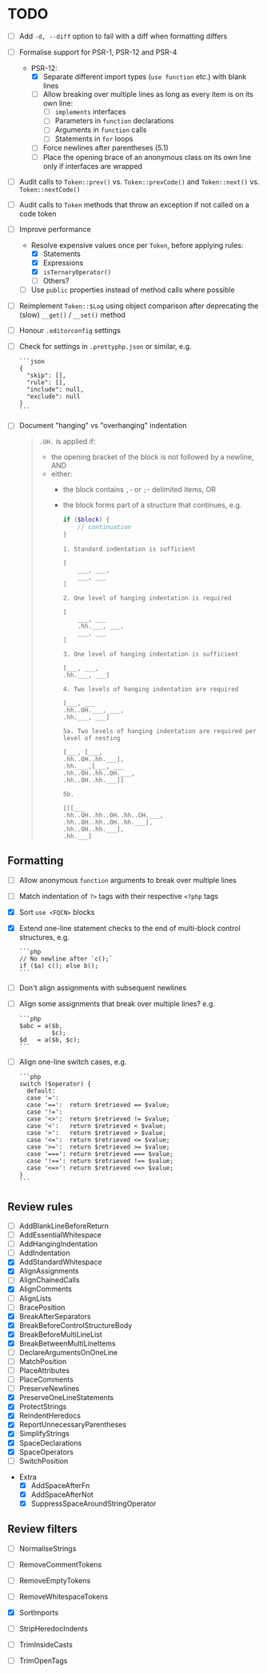 # TODO

- [ ] Add `-d, --diff` option to fail with a diff when formatting differs
- [ ] Formalise support for PSR-1, PSR-12 and PSR-4
  - PSR-12:
    - [x] Separate different import types (`use function` etc.) with blank lines
    - [ ] Allow breaking over multiple lines as long as every item is on its own line:
      - [ ] `implements` interfaces
      - [ ] Parameters in `function` declarations
      - [ ] Arguments in `function` calls
      - [ ] Statements in `for` loops
    - [ ] Force newlines after parentheses (5.1)
    - [ ] Place the opening brace of an anonymous class on its own line only if interfaces are wrapped
- [ ] Audit calls to `Token::prev()` vs. `Token::prevCode()` and `Token::next()` vs. `Token::nextCode()`
- [ ] Audit calls to `Token` methods that throw an exception if not called on a code token
- [ ] Improve performance
  - Resolve expensive values once per `Token`, before applying rules:
    - [x] Statements
    - [x] Expressions
    - [x] `isTernaryOperator()`
    - [ ] Others?
  - [ ] Use `public` properties instead of method calls where possible
- [ ] Reimplement `Token::$Log` using object comparison after deprecating the (slow) `__get()` / `__set()` method
- [ ] Honour `.editorconfig` settings
- [ ] Check for settings in `.prettyphp.json` or similar, e.g.

      ```json
      {
        "skip": [],
        "rule": [],
        "include": null,
        "exclude": null
      }
      ```

- [ ] Document "hanging" vs "overhanging" indentation

  > `.OH.` is applied if:
  >
  > - the opening bracket of the block is not followed by a newline, AND
  > - either:
  >   - the block contains `,`- or `;`- delimited items, OR
  >   - the block forms part of a structure that continues, e.g.
  >
  >     ```php
  >     if ($block) {
  >         // continuation
  >     }
  >     ```
  >
  >     ```
  >     1. Standard indentation is sufficient
  >
  >     [
  >         ___, ___,
  >         ___, ___
  >     ]
  >
  >     2. One level of hanging indentation is required
  >
  >     [
  >         ___, ___
  >         .hh.___, ___,
  >         ___, ___
  >     ]
  >
  >     3. One level of hanging indentation is sufficient
  >
  >     [___, ___,
  >     .hh.___, ___]
  >
  >     4. Two levels of hanging indentation are required
  >
  >     [___, ___
  >     .hh..OH.___, ___,
  >     .hh.___, ___]
  >
  >     5a. Two levels of hanging indentation are required per level of nesting
  >
  >     [___, [___,
  >     .hh..OH..hh.___],
  >     .hh.___,[___, ___
  >     .hh..OH..hh..OH.___,
  >     .hh..OH..hh.___]]
  >
  >     5b.
  >
  >     [[[___
  >     .hh..OH..hh..OH..hh..OH.___,
  >     .hh..OH..hh..OH..hh.___],
  >     .hh..OH..hh.___],
  >     .hh.___]
  >     ```

## Formatting

- [ ] Allow anonymous `function` arguments to break over multiple lines
- [ ] Match indentation of `?>` tags with their respective `<?php` tags
- [x] Sort `use <FQCN>` blocks
- [x] Extend one-line statement checks to the end of multi-block control structures, e.g.

      ```php
      // No newline after `c();`
      if ($a) c(); else b();
      ```

- [ ] Don't align assignments with subsequent newlines
- [ ] Align some assignments that break over multiple lines? e.g.

      ```php
      $abc = a($b,
               $c);
      $d   = a($b, $c);
      ```

- [ ] Align one-line switch cases, e.g.

      ```php
      switch ($operator) {
        default:
        case '=':
        case '==':  return $retrieved == $value;
        case '!=':
        case '<>':  return $retrieved != $value;
        case '<':   return $retrieved < $value;
        case '>':   return $retrieved > $value;
        case '<=':  return $retrieved <= $value;
        case '>=':  return $retrieved >= $value;
        case '===': return $retrieved === $value;
        case '!==': return $retrieved !== $value;
        case '<=>': return $retrieved <=> $value;
      }
      ```

## Review rules

- [ ] AddBlankLineBeforeReturn
- [ ] AddEssentialWhitespace
- [ ] AddHangingIndentation
- [ ] AddIndentation
- [x] AddStandardWhitespace
- [x] AlignAssignments
- [ ] AlignChainedCalls
- [x] AlignComments
- [ ] AlignLists
- [ ] BracePosition
- [x] BreakAfterSeparators
- [x] BreakBeforeControlStructureBody
- [x] BreakBeforeMultiLineList
- [x] BreakBetweenMultiLineItems
- [ ] DeclareArgumentsOnOneLine
- [ ] MatchPosition
- [ ] PlaceAttributes
- [ ] PlaceComments
- [ ] PreserveNewlines
- [x] PreserveOneLineStatements
- [x] ProtectStrings
- [x] ReindentHeredocs
- [x] ReportUnnecessaryParentheses
- [x] SimplifyStrings
- [x] SpaceDeclarations
- [x] SpaceOperators
- [ ] SwitchPosition
- Extra
  - [x] AddSpaceAfterFn
  - [x] AddSpaceAfterNot
  - [x] SuppressSpaceAroundStringOperator

## Review filters

- [ ] NormaliseStrings
- [ ] RemoveCommentTokens
- [ ] RemoveEmptyTokens
- [ ] RemoveWhitespaceTokens
- [x] SortImports
- [ ] StripHeredocIndents
- [ ] TrimInsideCasts
- [ ] TrimOpenTags

